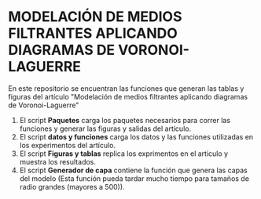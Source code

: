 # MODELACIÓN DE MEDIOS FILTRANTES APLICANDO DIAGRAMAS DE VORONOI-LAGUERRE

En este repositorio se encuentran las funciones que generan las tablas y figuras del artículo "Modelación de medios filtrantes aplicando diagramas de Voronoi-Laguerre"

1.  El script **Paquetes** carga los paquetes necesarios para correr las funciones y generar las figuras y salidas del artículo.
2.  El script **datos y funciones** carga los datos y las funciones utilizadas en los experimentos del artículo.
3.  El script **Figuras y tablas** replica los exprimentos en el articulo y muestra los resultados.
4.  El script **Generador de capa** contiene la función que genera las capas del modelo (Esta función pueda tardar mucho tiempo para tamaños de radio grandes (mayores a 500)).

